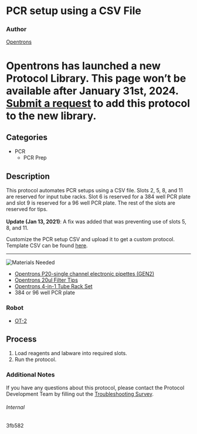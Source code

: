 # PCR setup using a CSV File

### Author
[Opentrons](https://opentrons.com/)


# Opentrons has launched a new Protocol Library. This page won’t be available after January 31st, 2024. [Submit a request](https://docs.google.com/forms/d/e/1FAIpQLSdYYp9QCKow4nn0KlCVsMS3HX0eJ0N9O7-erajKvcpT0lWbSg/viewform) to add this protocol to the new library.

## Categories
* PCR
	* PCR Prep

## Description
This protocol automates PCR setups using a CSV file. Slots 2, 5, 8, and 11 are reserved for input tube racks. Slot 6 is reserved for a 384 well PCR plate and slot 9 is reserved for a 96 well PCR plate. The rest of the slots are reserved for tips.</br>
</br>
**Update (Jan 13, 2021)**: A fix was added that was preventing use of slots 5, 8, and 11.

Customize the PCR setup CSV and upload it to get a custom protocol. Template CSV can be found [here](https://opentrons-protocol-library-website.s3.amazonaws.com/Technical+Notes/3fb582/PCR+Setup+Template+-+Sheet1.csv).

---
![Materials Needed](https://s3.amazonaws.com/opentrons-protocol-library-website/custom-README-images/001-General+Headings/materials.png)

* [Opentrons P20-single channel electronic pipettes (GEN2)](https://shop.opentrons.com/collections/ot-2-robot/products/single-channel-electronic-pipette?variant=31059478970462)
* [Opentrons 20ul Filter Tips](https://shop.opentrons.com/collections/opentrons-tips/products/opentrons-20ul-filter-tips)
* [Opentrons 4-in-1 Tube Rack Set](https://shop.opentrons.com/products/tube-rack-set-1)
* 384 or 96 well PCR plate

### Robot
* [OT-2](https://opentrons.com/ot-2)

## Process
1. Load reagents and labware into required slots.
2. Run the protocol.

### Additional Notes
If you have any questions about this protocol, please contact the Protocol Development Team by filling out the [Troubleshooting Survey](https://protocol-troubleshooting.paperform.co/).

###### Internal
3fb582

